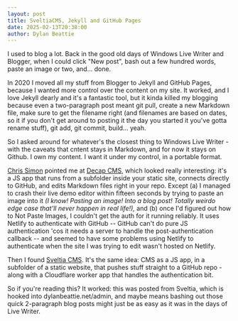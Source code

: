 ```yaml
---
layout: post
title: SveltiaCMS, Jekyll and GitHub Pages
date: 2025-02-13T20:38:00
author: Dylan Beattie
---
```

I used to blog a lot. Back in the good old days of Windows Live Writer and Blogger, when I could click "New post", bash out a few hundred words, paste an image or two, and... done.

In 2020 I moved all my stuff from Blogger to Jekyll and GitHub Pages, because I wanted more control over the content on my site. It worked, and I love Jekyll dearly and it's a fantastic tool, but it kinda killed my blogging because even a two-paragraph post meant git pull, create a new Markdown file, make sure to get the filename right (and filenames are based on dates, so it if you don't get around to posting it the day you started it you've gotta rename stuff), git add, git commit, build... yeah.

So I asked around for whatever's the closest thing to Windows Live Writer - with the caveats that cntent stays in Markdown, and for now it stays on Github. I own my content. I want it under my control, in a portable format.

[Chris Simon](https://chrissimon.au/) pointed me at [Decap CMS](https://decapcms.org/), which looked really interesting: it's a JS app that runs from a subfolder inside your static site, connects directly to GitHub, and edits Markdown files right in your repo. Except (a) I managed to crash their live demo editor within fifteen seconds by trying to paste an image into it _(I know! Pasting an image! Into a blog post! Totally weirdo edge case that'll never happen in real life!),_ and (b) once I'd figured out how to Not Paste Images, I couldn't get the auth for it running reliably. It uses Netlify to authenticate with GitHub -- GitHub can't do pure JS authentication 'cos it needs a server to handle the post-authentication callback -- and seemed to have some problems using Netlify to authenticate when the site I was trying to edit wasn't hosted on Netlify.

Then I found [Svelti](https://github.com/sveltia/sveltia-cms)[a CMS](https://github.com/sveltia/sveltia-cms). It's the same idea: CMS as a JS app, in a subfolder of a static website, that pushes stuff straight to a GitHub repo - along with a Cloudflare worker app that handles the authentication bit.

So if you're reading this? It worked: this was posted from Sveltia, which is hooked into dylanbeattie.net/admin, and maybe means bashing out those quick 2-paragraph blog posts might just be as easy as it was in the days of Live Writer.
